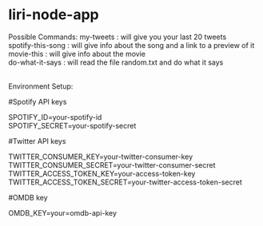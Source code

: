# liri-node-app

Possible Commands:
my-tweets : will give you your last 20 tweets\
spotify-this-song <song name> : will give info about the song and a link to a preview of it\
movie-this <movie name> : will give info about the movie\
do-what-it-says : will read the file random.txt and do what it says
  
 \
Environment Setup:

#Spotify API keys

SPOTIFY_ID=your-spotify-id\
SPOTIFY_SECRET=your-spotify-secret

#Twitter API keys

TWITTER_CONSUMER_KEY=your-twitter-consumer-key\
TWITTER_CONSUMER_SECRET=your-twitter-consumer-secret\
TWITTER_ACCESS_TOKEN_KEY=your-access-token-key\
TWITTER_ACCESS_TOKEN_SECRET=your-twitter-access-token-secret

#OMDB key

OMDB_KEY=your=omdb-api-key


